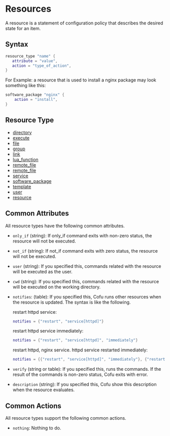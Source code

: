 # Resources

A resource is a statement of configuration policy that describes the desired state for an item.

## Syntax

```lua
resource_type "name" {
   attribute = "value",
   action = "type_of_action",
}
```

For Example: a resource that is used to install a nginx package may look something like this:

```lua
software_package "nginx" {
    action = "install",
}
```

## Resource Type

* [directory](resources_directory.md)
* [execute](resources_execute.md)
* [file](resources_file.md)
* [group](resources_group.md)
* [link](resources_link.md)
* [lua_function](resources_lua_function.md)
* [remote_file](resources_remote_directory.md)
* [remote_file](resources_remote_file.md)
* [service](resources_service.md)
* [software_package](resources_software_package.md)
* [template](resources_template.md)
* [user](resources_user.md)
* [resource](resources_resource.md)

## Common Attributes

All resource types have the following common attributes.

* `only_if` (string): If only_if command exits with non-zero status, the resource will not be executed.

* `not_if` (string): If not_if command exits with zero status, the resource will not be executed.

* `user` (string): If you specified this, commands related with the resource will be executed as the user.

* `cwd` (string): If you specified this, commands related with the resource will be executed on the working directory.

* `notifies`: (table): If you specified this, Cofu runs other resources when the resource is updated. The syntax is like the following.

  restart httpd service:

  ```lua
  notifies = {"restart", "service[httpd]"}
  ```

  restart httpd service immediately:

  ```lua
  notifies = {"restart", "service[httpd]", "immediately"}
  ```

  restart httpd, nginx service. httpd service restarted immediately:

  ```lua
  notifies = {{"restart", "service[httpd]", "immediately"}, {"restart", "service[nginx]"}}
  ```
  
* `verify` (string or table): If you specified this, runs the commands. If the result of the commands is non-zero status, Cofu exits with error.

* `description` (string): If you specified this, Cofu show this description when the resource evaluates. 

## Common Actions

All resource types support the following common actions.

* `nothing`: Nothing to do.
